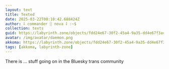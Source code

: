 ```yaml
---
layout: text
title: Texted
date: 2025-03-22T00:10:42.688424Z
author: ⸸ commander ░ nova ⸸ :~$
collection: texts
guid: https://labyrinth.zone/objects/fdd24e67-30f2-45a4-9a35-dd4e67f3ac98
avatar: /img/avatar/daemon.png
akkoma: https://labyrinth.zone/objects/fdd24e67-30f2-45a4-9a35-dd4e67f3ac98
tags: [akkoma, labyrinth-zone]
---
```


<p>There is ... stuff going on in the Bluesky trans community</p>